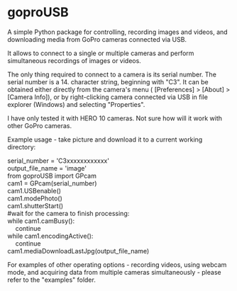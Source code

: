 # goproUSB
A simple Python package for controlling, recording images and videos, and downloading media from GoPro cameras connected via USB.

It allows to connect to a single or multiple cameras and perform simultaneous recordings of images or videos.

The only thing required to connect to a camera is its serial number. The serial number is a 14. character string, beginning with "C3". It can be obtained either directly from the camera's menu ( [Preferences] > [About] > [Camera Info]), or by right-clicking camera connected via USB in file explorer (Windows) and selecting "Properties". 

I have only tested it with HERO 10 cameras. Not sure how will it work with other GoPro cameras.

Example usage - take picture and download it to a current working directory:

serial_number = 'C3xxxxxxxxxxxx'<br />
output_file_name = 'image'<br />
from goproUSB import GPcam<br />
cam1 = GPcam(serial_number)<br />
cam1.USBenable()<br />
cam1.modePhoto()<br />
cam1.shutterStart()<br />
#wait for the camera to finish processing:<br />
while cam1.camBusy():<br />
   &emsp; continue<br />
while cam1.encodingActive():<br />
   &emsp; continue<br />
cam1.mediaDownloadLastJpg(output_file_name)<br />

For examples of other operating options - recording videos, using webcam mode, and acquiring data from multiple cameras simultaneously - please refer to the "examples" folder.
